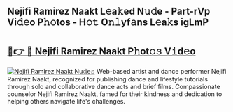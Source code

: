 ## Nejifi Ramirez Naakt L𝚎a𝚔ed N𝚞𝚍e - Part-rVp Vi𝚍𝚎o P𝚑𝚘tos - H𝚘𝚝 O𝚗𝚕yf𝚊ns L𝚎a𝚔s igLmP

# <h2><a href="http://kf2rl98.oniu.top/?m=Nejifi+Ramirez+Naakt">🔗👉 🔴 Nejifi Ramirez Naakt P𝚑ot𝚘𝚜 V𝚒d𝚎o</a></h2>

[![Nejifi Ramirez Naakt Nu𝚍e𝚜](https://i.imgur.com/0qMVB7G.gif)](http://kf2rl98.oniu.top/?m=Nejifi+Ramirez+Naakt)
Web-based artist and dance performer Nejifi Ramirez Naakt, recognized for publishing dance and lifestyle tutorials through solo and collaborative dance acts and brief films. Compassionate counselor Nejifi Ramirez Naakt, famed for their kindness and dedication to helping others navigate life's challenges.  
